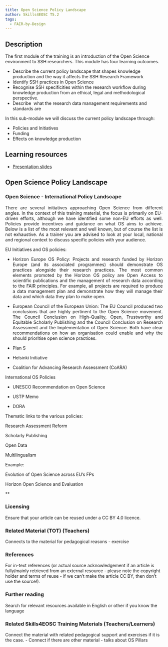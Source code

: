 ```yaml
---
title: Open Science Policy Landscape
author: Skills4EOSC T5.2
tags:
  - FAIR-by-Design
---
```

## Description

The first module of the training is an introduction of the Open Science environment to SSH researchers. This module has four learning outcomes.

- Describe the current policy landscape that shapes knowledge production and the way it affects the SSH Research Framework
- Identify SSH practices in Open Science
- Recognise SSH specificities within the research workflow during knowledge production from an ethical, legal and methodological perspective.
- Describe  what the research data management requirements and standards are

In this sub-module we will discuss the current policy landscape through:

- Policies and Initiatives
- Funding
- Effects on knowledge production

## Learning resources

- [Presentation slides](https://docs.google.com/presentation/d/1uLH1zpYuoPVE1hO95_Q9oz_mKVDJlMwN/edit?usp=sharing&ouid=102604071504748959042&rtpof=true&sd=true)

## Open Science Policy Landscape

### Open Science - International Policy Landscape

<p align="justify">There are several initiatives approaching Open Science from different angles. In the context of this training material, the focus is primarily on EU-driven efforts, although we have identified some non-EU efforts as well. Policies provide incentives and guidance on what OS aims to achieve. Below is a list of the most relevant and well known, but of course the list is not exhaustive. As a trainer you are advised to look at your local, national and regional context to discuss specific policies with your audience.</p>

EU Initiatives and OS policies: 

- <p align="justify">Horizon Europe OS Policy: Projects and research funded by Horizon Europe (and its associated programmes) should demonstrate OS practices alongside their research practices. The most common elements promoted by the Horizon OS policy are Open Access to scientific publications and the management of research data according to the FAIR principles. For example, all projects are required to produce a data management plan and demonstrate how they will manage their data and which data they plan to make open.</p>
    
- <p align="justify">European Council of the European Union: The EU Council produced two conclusions that are highly pertinent to the Open Science movement. The Council Conclusion on High-Quality, Open, Trustworthy and Equitable Scholarly Publishing and the Council Conclusion on Research Assessment and the Implementation of Open Science. Both have clear recommendations on how an organisation could enable and why the should prioritise open science practices.</p>
    
- Plan S 
    
- Helsinki Initiative 
    
- Coalition for Advancing Research Assessment (CoARA)
    

International OS Policies

- UNESCO Recommendation on Open Science
    
- USTP Memo
    
- DORA 
    

Thematic links to the various policies:

Research Assessment Reform

Scholarly Publishing

Open Data

Multilingualism

  

Example: 

Evolution of Open Science across EU’s FPs

Horizon Open Science and Evaluation

**


### Licensing

Ensure that your article can be reused under a CC BY 4.0 licence.

  

### Related Material (TOT) (Teachers)

Connects to the material for pedagogical reasons - exercise


### References

For in-text references (or actual source acknowledgement if an article is fully/mainly retrieved from an external resource - please note the copyright holder and terms of reuse - if we can’t make the article CC BY, then don’t use the source!). 

  
### Further reading

Search for relevant resources available in English or other if you know the language

### Related Skills4EOSC Training Materials (Teachers/Learners)

Connect the material with related pedagogical support and exercises if it is the case. - Connect if there are other material - talks about OS Pillars  


